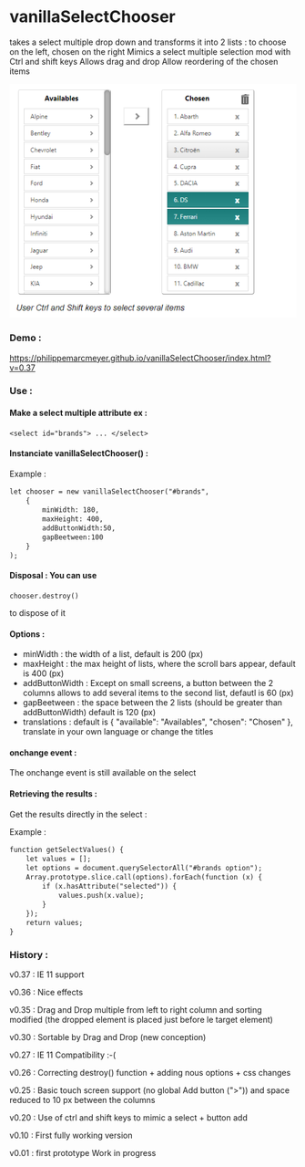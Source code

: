 # vanillaSelectChooser 
takes a select multiple drop down and transforms it into 2 lists : to choose on the left, chosen on the right
Mimics a select multiple selection mod with Ctrl and shift keys
Allows drag and drop
Allow reordering of the chosen items 

![screen shot](https://raw.githubusercontent.com/PhilippeMarcMeyer/vanillaSelectChooser/master/vanillaSelectChooser2.png)

### Demo :

https://philippemarcmeyer.github.io/vanillaSelectChooser/index.html?v=0.37

### Use :

#### Make a select multiple attribute ex : 

```
<select id="brands"> ... </select>
```

#### Instanciate vanillaSelectChooser() :

Example :   

```
let chooser = new vanillaSelectChooser("#brands", 
    {
        minWidth: 180, 
        maxHeight: 400,
        addButtonWidth:50,
        gapBeetween:100
    }
);
```

#### Disposal : You can use 

```
chooser.destroy()
```

to dispose of it

#### Options :
- minWidth : the width of a list, default is 200 (px)
- maxHeight : the max height of lists, where the scroll bars appear, default is 400 (px)
- addButtonWidth : Except on small screens, a button between the 2 columns allows to add several items to the second list, defautl is 60 (px)
- gapBeetween : the space between the 2 lists (should be greater than addButtonWidth) default is 120 (px)
- translations : default is { "available": "Availables", "chosen": "Chosen" }, translate in your own language or change the titles

#### onchange event :
The onchange event is still available on the select

#### Retrieving the results :
Get the results directly in the select :

Example :

```
function getSelectValues() {
    let values = [];
    let options = document.querySelectorAll("#brands option");
    Array.prototype.slice.call(options).forEach(function (x) {
        if (x.hasAttribute("selected")) {
            values.push(x.value);
        }
    });
    return values;
}
```

### History :

v0.37 : IE 11 support

v0.36 : Nice effects

v0.35 : Drag and Drop multiple from left to right column and sorting modified (the dropped element is placed just before le target element)

v0.30 : Sortable by Drag and Drop (new conception)

v0.27 : IE 11 Compatibility :-(

v0.26 : Correcting destroy() function + adding nous options + css changes

v0.25 : Basic touch screen support (no global Add button (">")) and space reduced to 10 px between the columns

v0.20 : Use of ctrl and shift keys to mimic a select + button add

v0.10 : First fully working version

v0.01 : first prototype Work in progress

